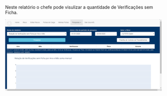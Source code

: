 Neste relatório o chefe pode visulizar a quantidade de Verificações 
sem Ficha.

![Relatorio Gerencial](../images/RLi1.png)
